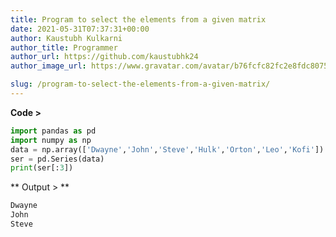 ```yaml
---
title: Program to select the elements from a given matrix
date: 2021-05-31T07:37:31+00:00
author: Kaustubh Kulkarni
author_title: Programmer
author_url: https://github.com/kaustubhk24
author_image_url: https://www.gravatar.com/avatar/b76fcfc82fc2e8fdc8075636f1735f61?s=200

slug: /program-to-select-the-elements-from-a-given-matrix/
---
```

**Code >**

```python title="file.py"
import pandas as pd
import numpy as np
data = np.array(['Dwayne','John','Steve','Hulk','Orton','Leo','Kofi'])
ser = pd.Series(data)
print(ser[:3])
```

** Output > **

```python title="Output"
Dwayne
John
Steve
```